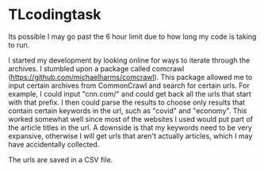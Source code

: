 # TLcodingtask
Its possible I may go past the 6 hour limit due to how long my code is taking to run.

I started my development by looking online for ways to iterate through the archives. I stumbled upon a package called comcrawl (https://github.com/michaelharms/comcrawl). This package allowed me to input certain archives from CommonCrawl and search for certain urls. For example, I could input "cnn.com/" and could get back all the urls that start with that prefix. I then could parse the results to choose only results that contain certain keywords in the url, such as "covid" and "economy". This worked somewhat well since most of the websites I used would put part of the article titles in the url. A downside is that my keywords need to be very expansive, otherwise I will get urls that aren't actually articles, which I may have accidentally collected.

The urls are saved in a CSV file.
